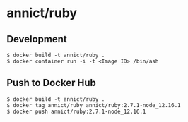 # annict/ruby

## Development

```
$ docker build -t annict/ruby .
$ docker container run -i -t <Image ID> /bin/ash
```

## Push to Docker Hub

```
$ docker build -t annict/ruby .
$ docker tag annict/ruby annict/ruby:2.7.1-node_12.16.1
$ docker push annict/ruby:2.7.1-node_12.16.1
```
